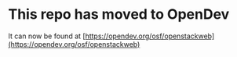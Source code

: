 # This repo has moved to OpenDev

It can now be found at [https://opendev.org/osf/openstackweb](https://opendev.org/osf/openstackweb)
